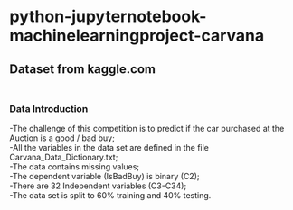 # python-jupyternotebook-machinelearningproject-carvana

## Dataset from kaggle.com <br><br>

### Data Introduction <br>
-The challenge of this competition is to predict if the car purchased at the Auction is a good / bad buy;<br>
-All the variables in the data set are defined in the file Carvana_Data_Dictionary.txt;<br>
-The data contains missing values;<br>
-The dependent variable (IsBadBuy) is binary (C2);<br>
-There are 32 Independent variables (C3-C34);<br>
-The data set is split to 60% training and 40% testing.<br>
